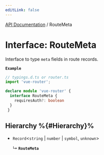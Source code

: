 ```yaml
---
editLink: false
---
```


[API Documentation](../index.md) / RouteMeta

# Interface: RouteMeta

Interface to type `meta` fields in route records.

**`Example`**

```ts
// typings.d.ts or router.ts
import 'vue-router';

declare module 'vue-router' {
  interface RouteMeta {
    requiresAuth?: boolean
  }
 }
```

## Hierarchy %{#Hierarchy}%

- `Record`<`string` \| `number` \| `symbol`, `unknown`\>

  ↳ **`RouteMeta`**

